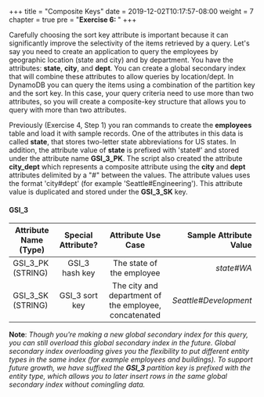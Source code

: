 +++
title = "Composite Keys"
date = 2019-12-02T10:17:57-08:00
weight = 7
chapter = true
pre = "<b>Exercise 6: </b>"
+++


Carefully choosing the sort key attribute is important 
because it can significantly improve the selectivity of the items retrieved by a query. 
Let's say you need to create an application to query the employees by geographic location 
(state and city) and by department. 
You have the attributes: **state**, **city**, and **dept**. 
You can create a global secondary index
that will combine these attributes to allow queries by location/dept. 
In DynamoDB you can query the items using a combination of the partition key and the sort key. 
In this case, your query criteria need to use more than two attributes,
so you will create a composite-key structure that allows you to query with more than two attributes.

Previously (Exercise 4, Step 1) you ran commands to create the **employees** table and load it with sample records.
One of the attributes in this data is called **state**, 
that stores two-letter state abbreviations for US states. 
In addition, the attribute value of **state** is prefixed with 'state#' 
and stored under the attribute name **GSI_3_PK**. 
The script also created the attribute **city_dept** which represents a composite attribute 
using the **city** and **dept** attributes delimited by a "#" between the values. 
The attribute values uses the format 'city#dept' (for example 'Seattle#Engineering'). 
This attribute value is duplicated and stored under the **GSI_3_SK** key.


#### GSI_3

| Attribute Name (Type)        | Special Attribute?           | Attribute Use Case          | Sample Attribute Value  |
| ------------- |:-------------:|:-------------:| -----:|
| GSI_3_PK (STRING)      | GSI_3 hash key | The state of the employee  | *state#WA*  |
| GSI_3_SK (STRING)      | GSI_3 sort key | The city and department of the employee, concatenated  | *Seattle#Development*  |


**Note**: *Though you're making a new global secondary index for this query, 
you can still overload this global secondary index in the future. 
Global secondary index overloading gives you the flexibility to put different entity types 
in the same index (for example employees and buildings). 
To support future growth, we have suffixed the **GSI_3** partition key 
is prefixed with the entity type, which allows you to later insert rows 
in the same global secondary index without comingling data.*
